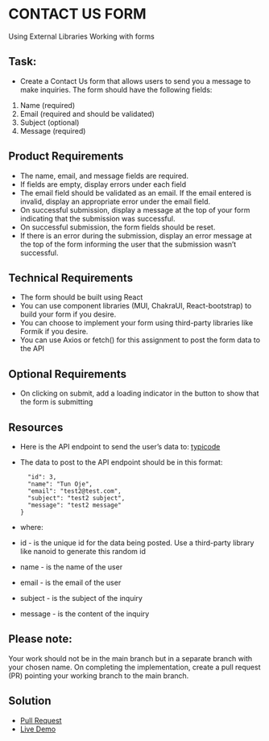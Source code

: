 # CONTACT US FORM

Using External Libraries
Working with forms

## Task:

- Create a Contact Us form that allows users to send you a message to make inquiries. The form should have the following fields:

1. Name (required)
2. Email (required and should be validated)
3. Subject (optional)
4. Message (required)

## Product Requirements

- The name, email, and message fields are required.
- If fields are empty, display errors under each field
- The email field should be validated as an email. If the email entered is invalid, display an appropriate error under the email field.
- On successful submission, display a message at the top of your form indicating that the submission was successful.
- On successful submission, the form fields should be reset.
- If there is an error during the submission, display an error message at the top of the form informing the user that the submission wasn’t successful.

## Technical Requirements

- The form should be built using React
- You can use component libraries (MUI, ChakraUI, React-bootstrap) to build your form if you desire.
- You can choose to implement your form using third-party libraries like Formik if you desire.
- You can use Axios or fetch() for this assignment to post the form data to the API

## Optional Requirements

- On clicking on submit, add a loading indicator in the button to show that the form is submitting

## Resources

- Here is the API endpoint to send the user’s data to:
  [typicode](https://my-json-server.typicode.com/tundeojediran/contacts-api-server/inquiries)

- The data to post to the API endpoint should be in this format:
  ```{
    "id": 3,
    "name": "Tun Oje",
    "email": "test2@test.com",
    "subject": "test2 subject",
    "message": "test2 message"
  }
  ```
- where:
- id - is the unique id for the data being posted. Use a third-party library like nanoid to generate this random id
- name - is the name of the user
- email - is the email of the user
- subject - is the subject of the inquiry
- message - is the content of the inquiry

## Please note:

Your work should not be in the main branch but in a separate branch with your chosen name.
On completing the implementation, create a pull request (PR) pointing your working branch to the main branch.

## Solution

- [Pull Request](https://github.com/oge-dev/contactForm-react/pull/3)
- [Live Demo](https://contactform-react-byoge.netlify.app/)
